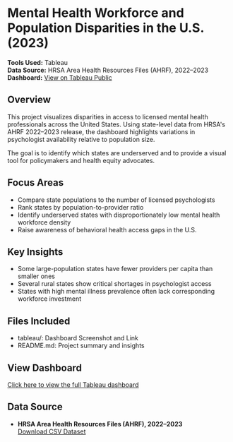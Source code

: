 # Mental Health Workforce and Population Disparities in the U.S. (2023)

**Tools Used:** Tableau  
**Data Source:** HRSA Area Health Resources Files (AHRF), 2022–2023  
**Dashboard:** [View on Tableau Public](https://public.tableau.com/app/profile/malaysia.goss/viz/MentalHealthWorkforceandPopulationDisparitiesintheU_S_2023/Dashboard1)

## Overview
This project visualizes disparities in access to licensed mental health professionals across the United States. Using state-level data from HRSA's AHRF 2022–2023 release, the dashboard highlights variations in psychologist availability relative to population size. 

The goal is to identify which states are underserved and to provide a visual tool for policymakers and health equity advocates.

## Focus Areas
- Compare state populations to the number of licensed psychologists
- Rank states by population-to-provider ratio
- Identify underserved states with disproportionately low mental health workforce density
- Raise awareness of behavioral health access gaps in the U.S.

## Key Insights
- Some large-population states have fewer providers per capita than smaller ones
- Several rural states show critical shortages in psychologist access
- States with high mental illness prevalence often lack corresponding workforce investment

## Files Included
- tableau/: Dashboard Screenshot and Link
- README.md: Project summary and insights


## View Dashboard
[Click here to view the full Tableau dashboard](https://public.tableau.com/app/profile/malaysia.goss/viz/MentalHealthWorkforceandPopulationDisparitiesintheU_S_2023/Dashboard1)

## Data Source
- **HRSA Area Health Resources Files (AHRF), 2022–2023**  
[Download CSV Dataset](https://data.hrsa.gov/data/download?data=AHRF#AHRF)
